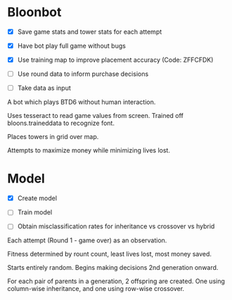 # Bloonbot


* [x] Save game stats and tower stats for each attempt
      
* [x] Have bot play full game without bugs

* [x] Use training map to improve placement accuracy (Code: ZFFCFDK)

* [ ] Use round data to inform purchase decisions

* [ ] Take data as input

A bot which plays BTD6 without human interaction.

Uses tesseract to read game values from screen. Trained off bloons.traineddata to recognize font.

Places towers in grid over map.

Attempts to maximize money while minimizing lives lost.

# Model

* [x] Create model

* [ ] Train model

* [ ] Obtain misclassification rates for inheritance vs crossover vs hybrid

Each attempt (Round 1 - game over) as an observation.

Fitness determined by rount count, least lives lost, most money saved.

Starts entirely random. Begins making decisions 2nd generation onward.

For each pair of parents in a generation, 2 offspring are created. One using column-wise inheritance, and one using row-wise crossover.
